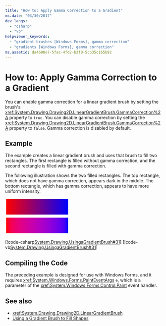 ```yaml
---
title: "How to: Apply Gamma Correction to a Gradient"
ms.date: "03/30/2017"
dev_langs: 
  - "csharp"
  - "vb"
helpviewer_keywords: 
  - "gradient brushes [Windows Forms], gamma correction"
  - "gradients [Windows Forms], gamma correction"
ms.assetid: da4690e7-5fac-4fd2-b3f0-5cb35c165b92
---
```

# How to: Apply Gamma Correction to a Gradient
You can enable gamma correction for a linear gradient brush by setting the brush's <xref:System.Drawing.Drawing2D.LinearGradientBrush.GammaCorrection%2A> property to `true`. You can disable gamma correction by setting the <xref:System.Drawing.Drawing2D.LinearGradientBrush.GammaCorrection%2A> property to `false`. Gamma correction is disabled by default.  
  
## Example  
 The example creates a linear gradient brush and uses that brush to fill two rectangles. The first rectangle is filled without gamma correction, and the second rectangle is filled with gamma correction.  
  
 The following illustration shows the two filled rectangles. The top rectangle, which does not have gamma correction, appears dark in the middle. The bottom rectangle, which has gamma correction, appears to have more uniform intensity.  
  
 ![Diagram that shows two gradient-filled rectangles.](./media/how-to-apply-gamma-correction-to-a-gradient/two-rectangles-gamma-gradient.png)  
  
 [!code-csharp[System.Drawing.UsingaGradientBrush#31](~/samples/snippets/csharp/VS_Snippets_Winforms/System.Drawing.UsingaGradientBrush/CS/Class1.cs#31)]
 [!code-vb[System.Drawing.UsingaGradientBrush#31](~/samples/snippets/visualbasic/VS_Snippets_Winforms/System.Drawing.UsingaGradientBrush/VB/Class1.vb#31)]  
  
## Compiling the Code  
 The preceding example is designed for use with Windows Forms, and it requires <xref:System.Windows.Forms.PaintEventArgs> `e`, which is a parameter of the <xref:System.Windows.Forms.Control.Paint> event handler.  
  
## See also

- <xref:System.Drawing.Drawing2D.LinearGradientBrush>
- [Using a Gradient Brush to Fill Shapes](using-a-gradient-brush-to-fill-shapes.md)
